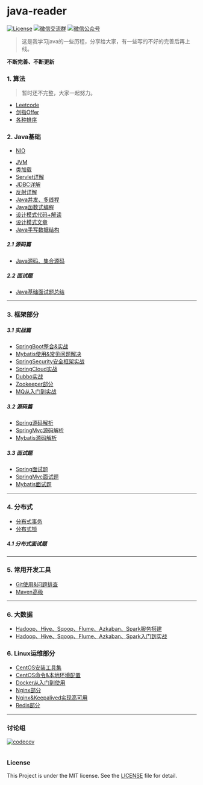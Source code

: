 
# java-reader
[![License](https://img.shields.io/badge/License-MIT-green.svg)](https://github.com/fantj2016/java-reader/blob/master/LICENSE)
[![微信交流群](https://img.shields.io/badge/%E5%BE%AE%E4%BF%A1%E7%BE%A4-%E4%BA%8C%E7%BB%B4%E7%A0%81-orange.svg)](https://upload-images.jianshu.io/upload_images/5786888-fa5ab6bde180e7ec.png?imageMogr2/auto-orient/strip%7CimageView2/2/w/1240)
[![微信公众号](https://img.shields.io/badge/%E5%85%AC%E4%BC%97%E5%8F%B7-PlayInJava-red.svg)](https://upload-images.jianshu.io/upload_images/5786888-fa5ab6bde180e7ec.png?imageMogr2/auto-orient/strip%7CimageView2/2/w/1240)


>这是我学习java的一些历程，分享给大家，有一些写的不好的完善后再上线。

**不断完善、不断更新**



### 1. 算法
>暂时还不完整，大家一起努力。
* [Leetcode](https://github.com/fantj2016/data-structures-with-algorithm/tree/master/main/com/algorithm/leetcode)
* [剑指Offer](https://github.com/fantj2016/data-structures-with-algorithm/tree/master/main/com/algorithm/offer)
* [各种排序](https://github.com/fantj2016/data-structures-with-algorithm/tree/master/main/com/algorithm/leetcode/sort)

### 2. Java基础
- [NIO](https://github.com/fantj2016/java-reader/tree/master/Java-NIO)
* [JVM](https://github.com/fantj2016/java-reader/tree/master/JVM)
* [类加载]()
* [Servlet详解](https://github.com/fantj2016/java-reader/tree/master/Java-Servlet)
* [JDBC详解](https://github.com/fantj2016/java-reader/tree/master/jdbc%E7%BB%84%E4%BB%B6%E8%AF%A6%E8%A7%A3)
* [反射详解](https://github.com/fantj2016/java-reader/tree/master/Java-reflection-%E5%8F%8D%E5%B0%84%E8%AF%A6%E8%A7%A3)
* [Java并发、多线程](https://github.com/fantj2016/java-reader/tree/master/Java%E5%B9%B6%E5%8F%91)
* [Java函数式编程](https://github.com/fantj2016/java-reader/tree/master/Java%E5%87%BD%E6%95%B0%E5%BC%8F%E7%BC%96%E7%A8%8B)
* [设计模式代码+解读](https://github.com/fantj2016/GOF23)
* [设计模式文章](https://github.com/fantj2016/java-reader/tree/master/%E8%AE%BE%E8%AE%A1%E6%A8%A1%E5%BC%8F)
* [Java手写数据结构](https://github.com/fantj2016/Java-dataStruct)

##### 2.1 源码篇
* [Java源码、集合源码](https://github.com/fantj2016/java-reader/tree/master/Java%E6%BA%90%E7%A0%81%E5%88%86%E6%9E%90)

##### 2.2 面试题
* [Java基础面试题总结](https://github.com/fantj2016/java-reader/tree/master/Java%E9%9D%A2%E8%AF%95)

--- 

### 3. 框架部分
##### 3.1 实战篇
* [SpringBoot整合&实战](https://github.com/fantj2016/java-reader/tree/master/springboot)
* [Mybatis使用&常见问题解决](https://github.com/fantj2016/java-reader/tree/master/Mybatis)
* [SpringSecurity安全框架实战](https://github.com/fantj2016/java-reader/tree/master/Spring-Security)
* [SpringCloud实战](https://github.com/fantj2016/java-reader/tree/master/SpringCloud)
* [Dubbo实战](https://github.com/fantj2016/java-reader/tree/master/dubbo)
* [Zookeeper部分](https://github.com/fantj2016/java-reader/tree/master/zk)
* [MQ从入门到实战](https://github.com/fantj2016/java-reader/tree/master/mq)

##### 3.2 源码篇
* [Spring源码解析](https://github.com/fantj2016/java-reader/tree/master/Spring%E6%BA%90%E7%A0%81)
* [SpringMvc源码解析](https://github.com/fantj2016/java-reader/tree/master/SpringMvc%E6%BA%90%E7%A0%81)
* [Mybatis源码解析](https://github.com/fantj2016/java-reader/tree/master/Mybatis%E6%BA%90%E7%A0%81)

##### 3.3 面试题
* [Spring面试题]()
* [SpringMvc面试题]()
* [Mybatis面试题]()

---

### 4. 分布式
* [分布式事务](https://github.com/fantj2016/java-reader/tree/master/%E5%88%86%E5%B8%83%E5%BC%8F%E4%BA%8B%E5%8A%A1)
* [分布式锁]()

##### 4.1 分布式面试题

---

### 5. 常用开发工具
* [Git使用&问题排查](https://github.com/fantj2016/java-reader/tree/master/Git)
* [Maven高级](https://github.com/fantj2016/java-reader/tree/master/Maven)

---
### 6. 大数据
* [Hadoop、Hive、Sqoop、Flume、Azkaban、Spark服务搭建](https://github.com/fantj2016/java-reader/tree/master/Centos%E5%AE%89%E8%A3%85%E5%B7%A5%E5%85%B7%E6%96%87%E9%9B%86)
* [Hadoop、Hive、Sqoop、Flume、Azkaban、Spark入门到实战](https://github.com/fantj2016/java-reader/tree/master/BigData)

### 6. Linux运维部分
* [CentOS安装工具集](https://github.com/fantj2016/java-reader/tree/master/Centos%E5%AE%89%E8%A3%85%E5%B7%A5%E5%85%B7%E6%96%87%E9%9B%86)
* [CentOS命令&本地环境配置](https://github.com/fantj2016/java-reader/tree/master/RedHat-CentOS)
* [Docker从入门到使用](https://github.com/fantj2016/java-reader/tree/master/Docker)
* [Nginx部分](https://github.com/fantj2016/java-reader/tree/master/nginx)
* [Nginx&Keepalived实现高可用](https://github.com/fantj2016/java-reader/blob/master/nginx/Nginx%26Keepalived-%E5%AE%9E%E7%8E%B0%E9%AB%98%E5%8F%AF%E7%94%A8.md)
* [Redis部分](https://github.com/fantj2016/java-reader/tree/master/redis)

---

### 讨论组

[![codecov](https://codecov.io/gh/apache/incubator-dubbo/branch/master/graph/badge.svg)](https://codecov.io/gh/apache/incubator-dubbo)

![]()
### License
This Project is under the MIT license. See the [LICENSE](https://github.com/fantj2016/java-reader/blob/master/LICENSE) file for detail.
